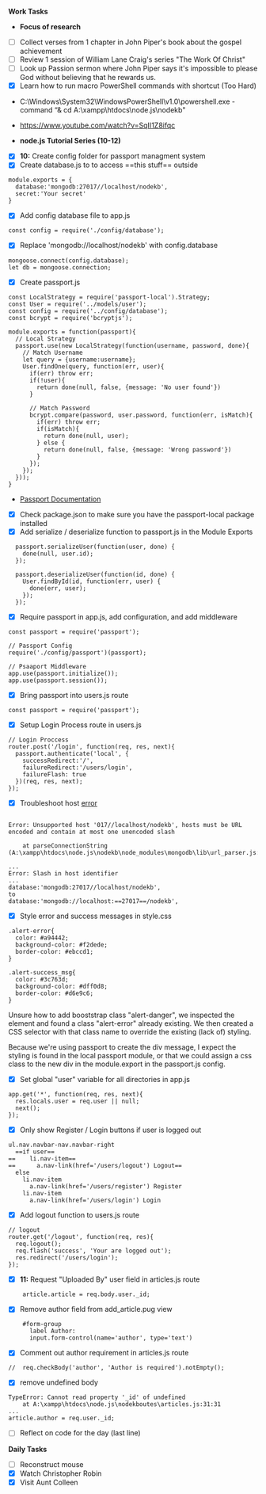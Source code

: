 **Work Tasks**

- **Focus of research**
- [ ] Collect verses from 1 chapter in John Piper's book about the gospel achievement
- [ ] Review 1 session of William Lane Craig's series "The Work Of Christ"
- [ ] Look up Passion sermon where John Piper says it's impossible to please God without believing that he rewards us.
- [X] Learn how to run macro PowerShell commands with shortcut (Too Hard)
- C:\Windows\System32\WindowsPowerShell\v1.0\powershell.exe -command “& cd A:\xampp\htdocs\node.js\nodekb"
- https://www.youtube.com/watch?v=SqII1Z8ifqc

- **node.js Tutorial Series (10-12)**
- [X] **10:** Create config folder for passport managment system
- [X] Create database.js to to access  ==this stuff==  outside

```
module.exports = {
  database:'mongodb:27017//localhost/nodekb',
  secret:'Your secret'
}
```

- [X] Add config database file to app.js

`const config = require('./config/database');`

- [X] Replace 'mongodb://localhost/nodekb' with config.database

```
mongoose.connect(config.database);
let db = mongoose.connection;
```

- [X] Create passport.js

```
const LocalStrategy = require('passport-local').Strategy;
const User = require('../models/user');
const config = require('../config/database');
const bcrypt = require('bcryptjs');

module.exports = function(passport){
  // Local Strategy
  passport.use(new LocalStrategy(function(username, password, done){
    // Match Username
    let query = {username:username};
    User.findOne(query, function(err, user){
      if(err) throw err;
      if(!user){
        return done(null, false, {message: 'No user found'})
      }

      // Match Password
      bcrypt.compare(password, user.password, function(err, isMatch){
        if(err) throw err;
        if(isMatch){
          return done(null, user);
        } else {
          return done(null, false, {message: 'Wrong password'})
        }
      });
    });
  }));
}
```

- [Passport Documentation](http://www.passportjs.org/docs/username-password/)
- [X] Check package.json to make sure you have the passport-local package installed
- [X] Add serialize / deserialize function to passport.js in the Module Exports

```
  passport.serializeUser(function(user, done) {
    done(null, user.id);
  });

  passport.deserializeUser(function(id, done) {
    User.findById(id, function(err, user) {
      done(err, user);
    });
  });
```

- [X] Require passport in app.js, add configuration, and add middleware

```
const passport = require('passport');

// Passport Config
require('./config/passport')(passport);

// Psaaport Middleware
app.use(passport.initialize());
app.use(passport.session());
```

- [X] Bring passport into users.js route

`const passport = require('passport');`

- [X] Setup Login  Process route in users.js

```
// Login Proccess
router.post('/login', function(req, res, next){
  passport.authenticate('local', {
    successRedirect:'/',
    failureRedirect:'/users/login',
    failureFlash: true
  })(req, res, next);
});
```

- [X] Troubleshoot host [error](https://mongodb.github.io/node-mongodb-native/2.0/tutorials/connecting/)

```

Error: Unsupported host '017//localhost/nodekb', hosts must be URL encoded and contain at most one unencoded slash

    at parseConnectionString (A:\xampp\htdocs\node.js\nodekb\node_modules\mongodb\lib\url_parser.js:243:11)

...
Error: Slash in host identifier
...
database:'mongodb:27017//localhost/nodekb',
to
database:'mongodb://localhost:==27017==/nodekb',
```

- [X] Style error and success messages in style.css

```
.alert-error{
  color: #a94442;
  background-color: #f2dede;
  border-color: #ebccd1;
}

.alert-success_msg{
  color: #3c763d;
  background-color: #dff0d8;
  border-color: #d6e9c6;
}
```

Unsure how to add booststrap class "alert-danger", we inspected the element and found a class "alert-error" already existing. We then created a CSS  selector with that class name to override the existing (lack of) styling.

Because we're using passport to create the div message, I expect the styling is found in the local passport module, or that we could assign a css class to the new div in the module.export in the passport.js config.

- [X] Set global "user" variable for all directories in app.js

```
app.get('*', function(req, res, next){
  res.locals.user = req.user || null;
  next();
});
```

- [X] Only show Register / Login buttons if user is logged out

```
ul.nav.navbar-nav.navbar-right
  ==if user==
==    li.nav-item==
==      a.nav-link(href='/users/logout') Logout==
  else
    li.nav-item
      a.nav-link(href='/users/register') Register
    li.nav-item
      a.nav-link(href='/users/login') Login
```

- [X] Add logout function to users.js route

```
// logout
router.get('/logout', function(req, res){
  req.logout();
  req.flash('success', 'Your are logged out');
  res.redirect('/users/login');
});
```

- [X] **11:** Request "Uploaded By" user field in articles.js route

`    article.article = req.body.user._id;`

- [X] Remove author field from add_article.pug view

```
    #form-group
      label Author:
      input.form-control(name='author', type='text')
```

- [X] Comment out author requirement in articles.js route

`//  req.checkBody('author', 'Author is required').notEmpty();`

- [X] remove undefined body

```
TypeError: Cannot read property '_id' of undefined
    at A:\xampp\htdocs\node.js\nodekboutes\articles.js:31:31
...
article.author = req.user._id;
```

- [ ] Reflect on code for the day (last line)

**Daily Tasks**

- [ ] Reconstruct mouse
- [X] Watch Christopher Robin
- [X] Visit Aunt Colleen